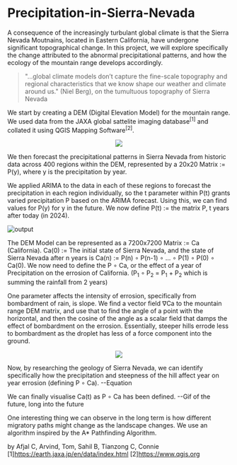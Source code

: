 # Precipitation-in-Sierra-Nevada

A consequence of the increasingly turbulant global climate is that the Sierra Nevada Moutnains, located in Eastern California, have undergone significant topographical change. In this project, we will explore specifically the change attributed to the abnormal precipitational patterns, and how the ecology of the mountain range develops accordingly.
> "...global climate models don’t capture the fine-scale topography and regional characteristics that we know shape our weather and climate around us." (Niel Berg), on the tumultuous topography of Sierra Nevada

We start by creating a DEM (Digital Elevation Model) for the mountain range. We used data from the JAXA global sattelite imaging database<sup>[1]</sup> and collated it using QGIS Mapping Software<sup>[2]</sup>.

<p align="center">
  <img src="https://github.com/user-attachments/assets/fe508619-f97e-4a34-bd10-70871ee8eca9" />
</p>

We then forecast the precipitational patterns in Sierra Nevada from historic data across 400 regions within the DEM, represented by a 20x20 Matrix := P(y), where y is the precipitation by year. 

We applied ARIMA to the data in each of these regions to forecast the precipitation in each region individually, so the t parameter within P(t) grants varied precipitation P based on the ARIMA forecast. Using this, we can find values for P(y) for y in the future. We now define P(t) := the matrix P, t years after today (in 2024).

![output](https://github.com/user-attachments/assets/d05bb357-1cc3-45a8-919e-edbaf348fdc2)

The DEM Model can be represented as a 7200x7200 Matrix := Ca (California). Ca(0) := The initial state of Sierra Nevada, and the state of Sierra Nevada after n years is Ca(n) := P(n) ∘ P(n-1) ∘ ... ∘ P(1) ∘ P(0) ∘ Ca(0). We now need to define the P ∘ Ca, or the effect of a year of Precipitation on the errosion of California. (P<sub>1</sub> ∘ P<sub>2</sub> = P<sub>1</sub> + P<sub>2</sub> which is summing the rainfall from 2 years)

One parameter affects the intensity of errosion, specifically from bombardment of rain, is slope. We find a vector field ∇Ca to the mountain range DEM matrix, and use that to find the angle of a point with the horizontal, and then the cosine of the angle as a scalar field that damps the effect of bombardment on the errosion. Essentially, steeper hills errode less to bombardment as the droplet has less of a force component into the ground.

<p align="center">
  <img src="https://github.com/user-attachments/assets/2104dd34-6c93-4e2d-8d99-fda76790484b" />
</p>

Now, by researching the geology of Sierra Nevada, we can identify specifically how the precipitation and steepness of the hill affect year on year errosion (defining P ∘ Ca).
 --Equation

We can finally visualise Ca(t) as P ∘ Ca has been defined.
--Gif of the future, long into the future

One interesting thing we can observe in the long term is how different migratory paths might change as the landscape changes. We use an algorithm inspired by the A* Pathfinding Algorithm.

by Afjal C, Arvind, Tom, Sahil B, Tianzong C, Connie
[1]https://earth.jaxa.jp/en/data/index.html
[2]https://www.qgis.org



